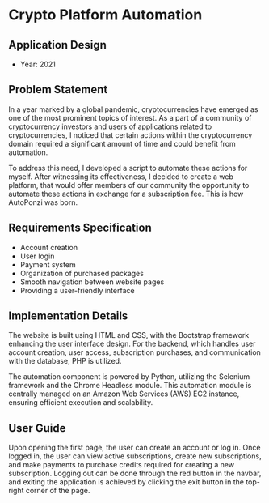 # Crypto Platform Automation

## Application Design

- Year: 2021

## Problem Statement
In a year marked by a global pandemic, cryptocurrencies have emerged as one of the most prominent topics of interest. As a part of a community of cryptocurrency investors and users of applications related to cryptocurrencies, I noticed that certain actions within the cryptocurrency domain required a significant amount of time and could benefit from automation.

To address this need, I developed a script to automate these actions for myself. After witnessing its effectiveness, I decided to create a web platform, that would offer members of our community the opportunity to automate these actions in exchange for a subscription fee. This is how AutoPonzi was born.

## Requirements Specification
- Account creation
- User login
- Payment system
- Organization of purchased packages
- Smooth navigation between website pages
- Providing a user-friendly interface

## Implementation Details
The website is built using HTML and CSS, with the Bootstrap framework enhancing the user interface design. For the backend, which handles user account creation, user access, subscription purchases, and communication with the database, PHP is utilized.

The automation component is powered by Python, utilizing the Selenium framework and the Chrome Headless module. This automation module is centrally managed on an Amazon Web Services (AWS) EC2 instance, ensuring efficient execution and scalability.

## User Guide
Upon opening the first page, the user can create an account or log in. Once logged in, the user can view active subscriptions, create new subscriptions, and make payments to purchase credits required for creating a new subscription. Logging out can be done through the red button in the navbar, and exiting the application is achieved by clicking the exit button in the top-right corner of the page.
